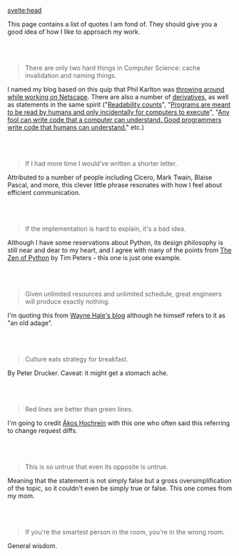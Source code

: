 <svelte:head>
  <title>Quotes I appreciate</title>
</svelte:head>

This page contains a list of quotes I am fond of. They should give you a good idea of how I like to approach my work.

<div id="quotes">

> There are only two hard things in Computer Science: cache invalidation and naming things.

I named my blog based on this quip that Phil Karlton was [throwing around while working on Netscape](https://www.karlton.org/2017/12/naming-things-hard).
There are also a number of [derivatives](https://martinfowler.com/bliki/TwoHardThings.html), as well as statements in the same spirit ("[Readability counts](https://peps.python.org/pep-0020/)", "[Programs are meant to be read by humans and only incidentally for computers to execute](https://www.goodreads.com/quotes/6086714-programs-are-meant-to-be-read-by-humans-and-only)", "[Any fool can write code that a computer can understand. Good programmers write code that humans can understand.](https://en.wikiquote.org/wiki/Martin_Fowler)" etc.)

> If I had more time I would’ve written a shorter letter.

Attributed to a number of people including Cicero, Mark Twain, Blaise Pascal, and more, this clever little phrase resonates with how I feel about efficient communication.

> If the implementation is hard to explain, it's a bad idea.

Although I have some reservations about Python, its design philosophy is still near and dear to my heart, and I agree with many of the points from [The Zen of Python](https://peps.python.org/pep-0020/) by Tim Peters - this one is just one example.

> Given unlimited resources and unlimited schedule, great engineers will produce exactly nothing.

I'm quoting this from [Wayne Hale's blog](https://waynehale.wordpress.com/2012/10/07/after-ten-years-the-tyranny-of-requirements/) although he himself refers to it as "an old adage".

> Culture eats strategy for breakfast.

By Peter Drucker.
Caveat: it might get a stomach ache.

> Red lines are better than green lines.

I'm going to credit [Ákos Hochrein](https://www.linkedin.com/in/akoshochrein/) with this one who often said this referring to change request diffs.

> This is so untrue that even its opposite is untrue.

Meaning that the statement is not simply false but a gross oversimplification of the topic, so it couldn't even be
simply true or false. This one comes from my mom.

> If you're the smartest person in the room, you're in the wrong room.

General wisdom.
</div>

<style>
  #quotes blockquote {
    margin-top: 4rem;
  }
</style>
